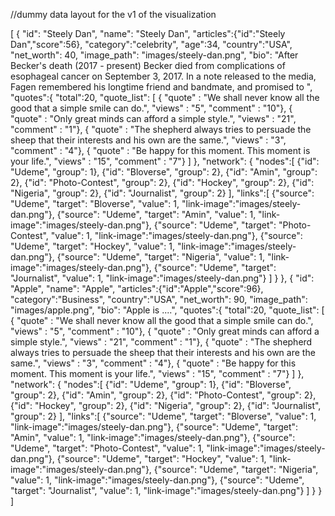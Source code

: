 //dummy data layout for the v1 of the visualization 

[
    {
   "id": "Steely Dan",
   "name": "Steely Dan", 
   "articles":{"id":"Steely Dan","score":56},
   "category":"celebrity",
   "age":34,
   "country":"USA",
   "net_worth": 40, 
   "image_path": "images/steely-dan.png",
   "bio": "After Becker's death (2017 - present) Becker died from complications of esophageal cancer on September 3, 2017. In a note released to the media, Fagen remembered his longtime friend and bandmate, and promised to ",
   "quotes":{
      "total":20, 
      "quote_list": [
          { "quote" : "We shall never know all the good that a simple smile can do.",
            "views" : "5",
            "comment" : "10"},
          { "quote" : "Only great minds can afford a simple style.",
            "views" : "21",
            "comment" : "1"},
          { "quote" : "The shepherd always tries to persuade the sheep that their interests and his own are the same.",
            "views" : "3",
            "comment" : "4"},
          { "quote" : "Be happy for this moment. This moment is your life.",
            "views" : "15",
            "comment" : "7"}
                   ]
        },
        "network": {
            "nodes":[
              {"id": "Udeme", "group": 1},
              {"id": "Bloverse", "group": 2},
              {"id": "Amin", "group": 2},
              {"id": "Photo-Contest", "group": 2},
              {"id": "Hockey", "group": 2},
              {"id": "Nigeria", "group": 2},
              {"id": "Journalist", "group": 2}
            ],
            "links":[
              {"source": "Udeme", "target": "Bloverse", "value": 1, "link-image":"images/steely-dan.png"},
              {"source": "Udeme", "target": "Amin", "value": 1, "link-image":"images/steely-dan.png"},
              {"source": "Udeme", "target": "Photo-Contest", "value": 1, "link-image":"images/steely-dan.png"},
              {"source": "Udeme", "target": "Hockey", "value": 1, "link-image":"images/steely-dan.png"},
              {"source": "Udeme", "target": "Nigeria", "value": 1, "link-image":"images/steely-dan.png"},
              {"source": "Udeme", "target": "Journalist", "value": 1, "link-image":"images/steely-dan.png"}
            ]
          }
  },
  {
    "id": "Apple",
    "name": "Apple", 
    "articles":{"id":"Apple","score":96},
    "category":"Business",
    "country":"USA",
    "net_worth": 90, 
    "image_path": "images/apple.png",
    "bio": "Apple is ....",
    "quotes":{
       "total":20, 
       "quote_list": [
           { "quote" : "We shall never know all the good that a simple smile can do.",
             "views" : "5",
             "comment" : "10"},
           { "quote" : "Only great minds can afford a simple style.",
             "views" : "21",
             "comment" : "1"},
           { "quote" : "The shepherd always tries to persuade the sheep that their interests and his own are the same.",
             "views" : "3",
             "comment" : "4"},
           { "quote" : "Be happy for this moment. This moment is your life.",
             "views" : "15",
             "comment" : "7"}
                    ]
         },
         "network": {
             "nodes":[
               {"id": "Udeme", "group": 1},
               {"id": "Bloverse", "group": 2},
               {"id": "Amin", "group": 2},
               {"id": "Photo-Contest", "group": 2},
               {"id": "Hockey", "group": 2},
               {"id": "Nigeria", "group": 2},
               {"id": "Journalist", "group": 2}
             ],
             "links":[
               {"source": "Udeme", "target": "Bloverse", "value": 1, "link-image":"images/steely-dan.png"},
               {"source": "Udeme", "target": "Amin", "value": 1, "link-image":"images/steely-dan.png"},
               {"source": "Udeme", "target": "Photo-Contest", "value": 1, "link-image":"images/steely-dan.png"},
               {"source": "Udeme", "target": "Hockey", "value": 1, "link-image":"images/steely-dan.png"},
               {"source": "Udeme", "target": "Nigeria", "value": 1, "link-image":"images/steely-dan.png"},
               {"source": "Udeme", "target": "Journalist", "value": 1, "link-image":"images/steely-dan.png"}
             ]
           }
   }
]